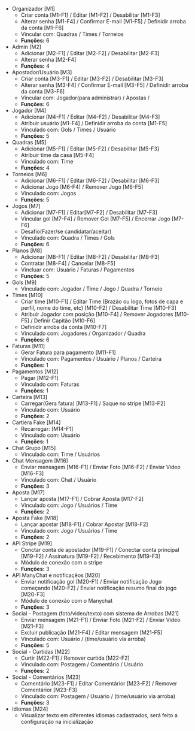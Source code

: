 * Organizador \[M1\]
  * Criar conta \[M1-F1\] / Editar \[M1-F2\] / Desabilitar \[M1-F3\]
  * Alterar senha \[M1-F4\] / Confirmar E-mail \[M1-F5\] / Definidir arroba da conta \[M1-F6\]
  * Vincular com: Quadras / Times / Torneios
  * **Funções:** 6
* Admin \[M2\]
  * Adicionar \[M2-F1\] / Editar \[M2-F2\] / Desabilitar \[M2-F3\]
  * Alterar senha \[M2-F4\]
  * **Funções:** 4
* Apostador/Usuário \[M3\]
  * Criar conta \[M3-F1\] / Editar \[M3-F2\] / Desabilitar \[M3-F3\]
  * Alterar senha \[M3-F4\] / Confirmar E-mail \[M3-F5\] / Definidir arroba da conta \[M3-F6\]
  * Vincular com: Jogador(para administrar) / Apostas /
  * **Funções:** 6
* Jogador \[M4\]
  * Adicionar \[M4-F1\] / Editar \[M4-F2\] / Desabilitar \[M4-F3\]
  * Atribuir usuário \[M1-F4\] / Definidir arroba da conta \[M1-F5\]
  * Vinculado com: Gols / Times / Usuário
  * **Funções:** 5
* Quadras \[M5\]
  * Adicionar \[M5-F1\] / Editar \[M5-F2\] / Desabilitar \[M5-F3\]
  * Atribuir time da casa \[M5-F4\]
  * Vinculado com: Time
  * **Funções:** 4
* Torneios \[M6\]
  * Adicionar \[M6-F1\] / Editar \[M6-F2\] / Desabilitar \[M6-F3\]
  * Adicionar Jogo \[M6-F4\] / Remover Jogo \[M6-F5\]
  * Vinculado com: Jogos
  * **Funções:** 5
* Jogos \[M7\]
  * Adicionar \[M7-F1\] / Editar\[M7-F2\] / Desabilitar \[M7-F3\]
  * Vincular gol \[M7-F4\] / Remover Gol \[M7-F5\] / Encerrar Jogo \[M7-F6\]
  * Desafio(Fazer/se candidatar/aceitar)
  * Vinculado com: Quadra / Times / Gols
  * **Funções:** 6
* Planos \[M8\]
  * Adicionar \[M8-F1\] / Editar \[M8-F2\] / Desabilitar \[M8-F3\]
  * Contratar \[M8-F4\] / Cancelar \[M8-F5\]
  * Vincluar com: Usuário / Faturas / Pagamentos
  * **Funções:** 5
* Gols \[M9\]
  * Vinculado com: Jogador / Time / Jogo / Quadra / Torneio
* Times \[M10\]
  * Criar time \[M10-F1\] / Editar Time (Brazão ou logo, fotos de capa e perfil, nome do time, etc) \[M10-F2\] / Desabilitar Time \[M10-F3\]
  * Atribuir Jogador com posição \[M10-F4\] / Remover Jogadores \[M10-F5\] / Definir Capitão \[M10-F6\]
  * Definidir arroba da conta \[M10-F7\]
  * Vinculado com: Jogadores / Organizador / Quadra
  * **Funções:** 6
* Faturas \[M11\]
  * Gerar Fatura para pagamento \[M11-F1\]
  * Vinculado com: Pagamentos / Usuário / Planos / Carteira
  * **Funções:** 1
* Pagamentos \[M12\]
  * Pagar \[M12-F1\]
  * Vinculado com: Faturas
  * **Funções:** 1
* Carteira \[M13\]
  * Carregar(Gera fatura) \[M13-F1\] / Saque no stripe \[M13-F2\]
  * Vinculado com: Usuário
  * **Funções:** 2
* Cartiera Fake \[M14\]
  * Recarregar: \[M14-F1\]
  * Vinculado com: Usuário
  * **Funções:** 1
* Chat Grupo \[M15\]
  * Vinculado com: Time / Usuários
* Chat Mensagem \[M16\]
  * Enviar mensagem \[M16-F1\] / Enviar Foto \[M16-F2\] / Enviar Video \[M16-F3\]
  * Vinculado com: Chat / Usuário
  * **Funções:** 3
* Aposta \[M17\]
  * Lançar aposta \[M17-F1\] / Cobrar Aposta \[M17-F2\]
  * Vinculado com: Jogo / Usuários / Time
  * **Funções:** 2
* Aposta Fake \[M18\]
  * Lançar apostar \[M18-F1\] / Cobrar Apostar \[M18-F2\]
  * Vinculado com: Jogo / Usuários / Time
  * **Funções:** 2
* API Stripe \[M19\]
  * Conctar conta de apostador \[M19-F1\] / Conectar conta principal \[M19-F2\] / Assinatura \[M19-F2\] / Recebimento \[M19-F3\]
  * Módulo de conexão com o stripe
  * **Funções:** 3
* API ManyChat e notificaçẽos \[M20\]
  * Enviar notificação gol \[M20-F1\] / Enviar notificação Jogo começando \[M20-F2\] / Enviar notificação resumo final do jogo \[M20-F3\]
  * Módulo de conexão com o Manychat
  * **Funções:** 3
* Social - Postagem (foto/video/texto) com sistema de Arrobas \[M21\]
  * Enviar mensagem \[M21-F1\] / Enviar Foto \[M21-F2\] / Enviar Video \[M21-F3\]
  * Excluir publicação \[M21-F4\] / Editar mensagem \[M21-F5\]
  * Vinculado com: Usuário / (time/usuário via arroba)
  * **Funções:** 5
* Social - Curtidas \[M22\]
  * Curtir \[M22-F1\] / Remover curtida \[M22-F2\]
  * Vinculado com: Postagem / Comentário / Usuário
  * **Funções:** 2
* Social - Comentários \[M23\]
  * Comentário \[M23-F1\] / Editar Comentárior \[M23-F2\] / Remover Comentárior \[M23-F3\]
  * Vinculado com: Postagem / Usuário / (time/usuário via arroba)
  * **Funções:** 3
* Idiomas \[M24\]
  * Visualizar texto em diferentes idiomas cadastrados, será feito a configuração na inicialização